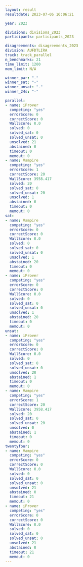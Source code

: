 ```yaml
---
layout: result
resultdate: 2023-07-06 16:06:21

year: 2023

divisions: divisions_2023
participants: participants_2023

disagreements: disagreements_2023
division: AUFDTLIRA
track: track_parallel
n_benchmarks: 21
time_limit: 1200
mem_limit: N/A

winner_par: "-"
winner_sat: "-"
winner_unsat: "-"
winner_24s: "-"

parallel:
- name: iProver
  competing: "yes"
  errorScore: 0
  correctScore: 0
  WallScore: 0.0
  solved: 0
  solved_sat: 0
  solved_unsat: 0
  unsolved: 21
  abstained: 0
  timeout: 0
  memout: 0
- name: Vampire
  competing: "yes"
  errorScore: 1
  correctScore: 20
  WallScore: 3958.417
  solved: 20
  solved_sat: 0
  solved_unsat: 20
  unsolved: 1
  abstained: 0
  timeout: 0
  memout: 0
sat:
- name: Vampire
  competing: "yes"
  errorScore: 0
  correctScore: 0
  WallScore: 0.0
  solved: 0
  solved_sat: 0
  solved_unsat: 0
  unsolved: 1
  abstained: 20
  timeout: 0
  memout: 0
- name: iProver
  competing: "yes"
  errorScore: 0
  correctScore: 0
  WallScore: 0.0
  solved: 0
  solved_sat: 0
  solved_unsat: 0
  unsolved: 1
  abstained: 20
  timeout: 0
  memout: 0
unsat:
- name: iProver
  competing: "yes"
  errorScore: 0
  correctScore: 0
  WallScore: 0.0
  solved: 0
  solved_sat: 0
  solved_unsat: 0
  unsolved: 20
  abstained: 1
  timeout: 0
  memout: 0
- name: Vampire
  competing: "yes"
  errorScore: 1
  correctScore: 20
  WallScore: 3958.417
  solved: 20
  solved_sat: 0
  solved_unsat: 20
  unsolved: 0
  abstained: 1
  timeout: 0
  memout: 0
twentyfour:
- name: Vampire
  competing: "yes"
  errorScore: 0
  correctScore: 0
  WallScore: 0.0
  solved: 0
  solved_sat: 0
  solved_unsat: 0
  unsolved: 21
  abstained: 0
  timeout: 21
  memout: 0
- name: iProver
  competing: "yes"
  errorScore: 0
  correctScore: 0
  WallScore: 0.0
  solved: 0
  solved_sat: 0
  solved_unsat: 0
  unsolved: 21
  abstained: 0
  timeout: 21
  memout: 0
---
```

